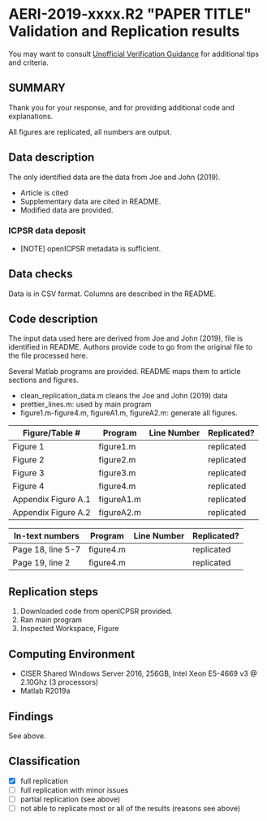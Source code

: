 # AERI-2019-xxxx.R2 "PAPER TITLE" Validation and Replication results

You may want to consult [Unofficial Verification Guidance](https://social-science-data-editors.github.io/guidance/Verification_guidance.html) for additional tips and criteria.

SUMMARY
-------
Thank you for your response, and for providing additional code and explanations. 

All figures are replicated, all numbers are output.

Data description
----------------

The only identified data are the data from Joe and John (2019).
- Article is cited
- Supplementary data are cited in README.
- Modified data are provided.

### ICPSR data deposit


- [NOTE] openICPSR metadata is sufficient.



Data checks
-----------
Data is in CSV format. Columns are described in the README.


Code description
----------------
The input data used here are derived from Joe and John (2019), file is identified in README. Authors provide code to go from the original file to the file processed here.



Several Matlab programs are provided. README maps them to article sections and figures.

- clean_replication_data.m cleans the Joe and John (2019) data
- prettier_lines.m: used by main program
- figure1.m-figure4.m, figureA1.m, figureA2.m: generate all figures.


| Figure/Table #      | Program            | Line Number | Replicated?   |
|---------------------|--------------------|-------------|---------------|
| Figure 1            | figure1.m          |             | replicated    |
| Figure 2            | figure2.m          |             | replicated    |
| Figure 3            | figure3.m          |             | replicated    |
| Figure 4            | figure4.m          |             | replicated    |
| Appendix Figure A.1 | figureA1.m         |             | replicated    |
| Appendix Figure A.2 | figureA2.m         |             | replicated    |

| In-text numbers     | Program            | Line Number | Replicated?    |
|---------------------|--------------------|-------------|----------------|
| Page 18, line 5-7   | figure4.m |             | replicated    |
| Page 19, line 2     | figure4.m |             | replicated    |




Replication steps
-----------------

1. Downloaded code from openICPSR provided.
2. Ran main program
5. Inspected Workspace, Figure

Computing Environment
---------------------

- CISER Shared Windows Server 2016, 256GB, Intel Xeon E5-4669 v3 @ 2.10Ghz (3 processors)
- Matlab R2019a

Findings
--------

See above.

Classification
--------------


- [x] full replication
- [ ] full replication with minor issues
- [ ] partial replication (see above)
- [ ] not able to replicate most or all of the results (reasons see above)
